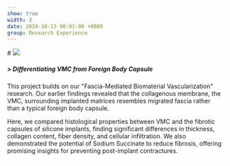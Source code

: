 ```yaml
---
show: true
width: 3
date: 2024-10-13 00:01:00 +0800
group: Research Experience
---
```

<div style="height: 325px; overflow: auto;">
#  <img data-src="{{ 'assets/images/covers/IMG_BA9BFBCC2A5B-1.jpeg' | relative_url }}" class="lazy w-100 rounded-sm" src="{{ '/assets/images/empty_300x200.png' | relative_url }}">

  <div class="card-img-overlay" style="overflow: scroll; background: rgb(255,255,255,0.8)">
    <h5 class="card-title">> Differentiating VMC from Foreign Body Capsule</h5>
    <p class="card-text">
      This project builds on our "Fascia-Mediated Biomaterial Vascularization" research. Our earlier findings revealed that the collagenous membrane, the VMC, surrounding implanted matrices resembles migrated fascia rather than a typical foreign body capsule.
    </p>
    <p class="card-text">
      Here, we compared histological properties between VMC and the fibrotic capsules of silicone implants, finding significant differences in thickness, collagen content, fiber density, and cellular infiltration. We also demonstrated the potential of Sodium Succinate to reduce fibrosis, offering promising insights for preventing post-implant contractures.
    </p>
  </div>
</div>

